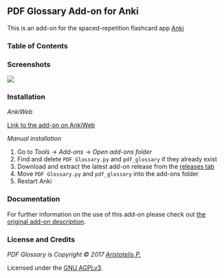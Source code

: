 ## PDF Glossary Add-on for Anki

This is an add-on for the spaced-repetition flashcard app [Anki](https://apps.ankiweb.net/)

### Table of Contents

<!-- MarkdownTOC -->

<!-- /MarkdownTOC -->

### Screenshots

![](screenshots/screenshot.png)

### Installation

*AnkiWeb*

[Link to the add-on on AnkiWeb]()

*Manual installation*

1. Go to *Tools* -> *Add-ons* -> *Open add-ons folder*
2. Find and delete `PDF Glossary.py` and `pdf_glossary` if they already exist
3. Download and extract the latest add-on release from the [releases tab](https://github.com/Glutanimate/pdf-glossary/releases)
4. Move `PDF Glossary.py` and `pdf_glossary` into the add-ons folder
5. Restart Anki

### Documentation

For further information on the use of this add-on please check out [the original add-on description](docs/description.md).

### License and Credits

*PDF Glossary* is *Copyright © 2017 [Aristotelis P.](https://glutanimate.com/)*

Licensed under the [GNU AGPLv3](https://www.gnu.org/licenses/agpl.html).

